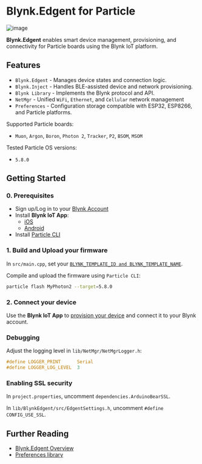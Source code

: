 
# Blynk.Edgent for Particle

![image](https://github.com/blynkkk/blynkkk.github.io/raw/master/images/GithubBanner.jpg?raw=1)

**Blynk.Edgent** enables smart device management, provisioning, and connectivity for Particle boards using the Blynk IoT platform.

## Features

- `Blynk.Edgent` - Manages device states and connection logic.
- `Blynk.Inject` - Handles BLE-assisted device and network provisioning.
- `Blynk Library` - Implements the Blynk protocol and API.
- `NetMgr` - Unified `WiFi`, `Ethernet`, and `Cellular` network management
- `Preferences` - Configuration storage compatible with ESP32, ESP8266, and Particle platforms.

Supported Particle boards:
- `Muon`, `Argon`, `Boron`, `Photon 2`, `Tracker`, `P2`, `BSOM`, `MSOM`

Tested Particle OS versions:
- `5.8.0`

## Getting Started

### 0. Prerequisites

- Sign up/Log in to your [Blynk Account](https://blynk.cloud)
- Install **Blynk IoT App**:
  - [iOS](https://apps.apple.com/us/app/blynk-iot/id1559317868)
  - [Android](https://play.google.com/store/apps/details?id=cloud.blynk)
- Install [Particle CLI](https://docs.particle.io/getting-started/developer-tools/cli/)

### 1. Build and Upload your firmware

In `src/main.cpp`, set your [`BLYNK_TEMPLATE_ID and BLYNK_TEMPLATE_NAME`](https://bit.ly/BlynkInject).

Compile and upload the firmware using `Particle CLI`:

```sh
particle flash MyPhoton2 --target=5.8.0
```

### 2. Connect your device

Use the **Blynk IoT App** to [provision your device](https://docs.blynk.io/en/blynk.edgent/overview#how-to-connect-a-device-with-blynk.edgent) and connect it to your Blynk account.

### Debugging

Adjust the logging level in `lib/NetMgr/NetMgrLogger.h`:

```h
#define LOGGER_PRINT      Serial
#define LOGGER_LOG_LEVEL  3
```

### Enabling SSL security

In `project.properties`, uncomment `dependencies.ArduinoBearSSL`.

In `lib/BlynkEdgent/src/EdgentSettings.h`, uncomment `#define CONFIG_USE_SSL`.

## Further Reading

- [Blynk.Edgent Overview](https://docs.blynk.io/en/blynk.edgent/overview)
- [Preferences library](https://github.com/vshymanskyy/Preferences)

